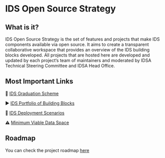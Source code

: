 # IDS Open Source Strategy

## What is it?
IDS Open Source Strategy is the set of features and projects that make IDS components available via open source. It aims to create a transparent collaborative workspace that provides an overview of the IDS building blocks developed. All projects that are hosted here are developed and updated by each project‘s team of maintainers and moderated by IDSA Technical Steering Committee and IDSA Head Office.


## Most Important Links
:link: [IDS Graduation Scheme](https://link-url-here.org)

:arrow_forward: [IDS Portfolio of Building Blocks](https://link-url-here.org)

:trident: [IDS Deployment Scenarios](https://link-url-here.org)

:warning: [Minimum Viable Data Space](https://link-url-here.org)


## Roadmap
You can check the project roadmap [here](https://github.com/users/anilturkmayali/projects/1) 
